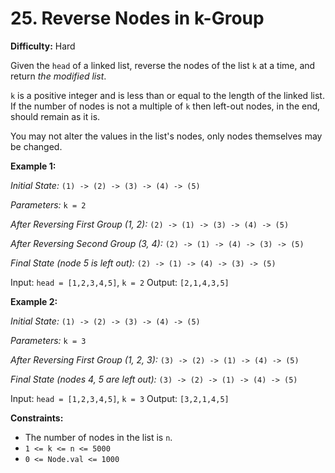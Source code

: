 # 25. Reverse Nodes in k-Group

**Difficulty:** Hard

Given the `head` of a linked list, reverse the nodes of the list `k` at a time, and return *the modified list*.

`k` is a positive integer and is less than or equal to the length of the linked list. If the number of nodes is not a multiple of `k` then left-out nodes, in the end, should remain as it is.

You may not alter the values in the list's nodes, only nodes themselves may be changed.

**Example 1:**

*Initial State:*
`(1) -> (2) -> (3) -> (4) -> (5)`

*Parameters:*
`k = 2`

*After Reversing First Group (1, 2):*
`(2) -> (1) -> (3) -> (4) -> (5)`

*After Reversing Second Group (3, 4):*
`(2) -> (1) -> (4) -> (3) -> (5)`

*Final State (node 5 is left out):*
`(2) -> (1) -> (4) -> (3) -> (5)`

Input: `head = [1,2,3,4,5]`, `k = 2`
Output: `[2,1,4,3,5]`

**Example 2:**

*Initial State:*
`(1) -> (2) -> (3) -> (4) -> (5)`

*Parameters:*
`k = 3`

*After Reversing First Group (1, 2, 3):*
`(3) -> (2) -> (1) -> (4) -> (5)`

*Final State (nodes 4, 5 are left out):*
`(3) -> (2) -> (1) -> (4) -> (5)`

Input: `head = [1,2,3,4,5]`, `k = 3`
Output: `[3,2,1,4,5]`

**Constraints:**

*   The number of nodes in the list is `n`.
*   `1 <= k <= n <= 5000`
*   `0 <= Node.val <= 1000` 